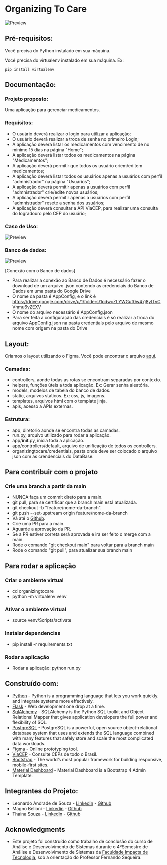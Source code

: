 # Organizing To Care

![Preview](https://github.com/MagnoBelloni/AC5-OrganizingToCare/blob/main/documentacao/Sistema.jpg)

## Pré-requisitos:

Você precisa do Python instalado em sua máquina.

Você precisa do virtualenv instalado em sua máquina. Ex:

```
pip install virtualenv
```

## Documentação:

### Projeto proposto:

Uma aplicação para gerenciar medicamentos.

### Requisitos:

- O usuário deverá realizar o login para utilizar a aplicação;
- O usuário deverá realizar a troca de senha no primeiro Login;
- A aplicação deverá listar os medicamentos com vencimento de no minímo 15 dias na página "Home";
- A aplicação deverá listar todos os medicamentos na página "Medicamentos";
- A aplicação deverá permitir que todos os usuário criem/editem medicamentos;
- A aplicação deverá listar todos os usuários apenas a usuários com perfil "admnistrador" na página "Usuários";
- A aplicação deverá permitir apenas a usuários com perfil "admnistrador" crie/edite novos usuários;
- A aplicação deverá permitir apenas a usuários com perfil "admnistrador" resete a senha dos usuários;
- A aplicação deverá consultar a API ViaCEP, para realizar uma consulta do logradouro pelo CEP do usuário;

### Caso de Uso:
![Preview](https://github.com/MagnoBelloni/AC5-OrganizingToCare/blob/main/documentacao/CasoDeUso.jpg)


### Banco de dados:

![Preview](https://github.com/MagnoBelloni/AC5-OrganizingToCare/blob/main/documentacao/DiagramaBanco.jpg)

[Conexão com o Banco de dados]

- Para realizar a conexão ao Banco de Dados é necessário fazer o download de um arquivo .json contendo as 
  credenciais do Banco de Dados em uma pasta do Google Drive
- O nome da pasta é AppConfig, e o link é https://drive.google.com/drive/u/1/folders/1odwcZLYWGuf0w47j8ytTvCVnmu6vZEXV
- O nome do arquivo necessário é AppConfig.json
- Para ser feita a configuração das credenciais é só realizar a troca do arquivo AppConfig.json na pasta credentials
  pelo arquivo de mesmo nome com origem na pasta do Drive




## Layout:

Criamos o layout utilizando o Figma. Você pode encontrar o arquivo [aqui](https://www.figma.com/file/P3XmjCFWHuon7Yrnf1urkA/AC5-Aplica%C3%A7%C3%B5es-Distribuidas?node-id=14%3A507).

### Camadas:

- controllers, aonde todas as rotas se encontram separadas por contexto.
- helpers, funções úteis a toda aplicação. Ex: Gerar senha aleatória.
- models, modelos de tabela do banco de dados.
- static, arquivos staticos. Ex: css, js, imagens.
- templates, arquivos html com o template jinja.
- apis, acesso a APIs externas.

### Estrutura:

- app, diretorio aonde se encontra todas as camadas.
- run.py, arquivo utilizado para rodar a aplicação.
- app/**init**.py, inicia toda a aplicação.
- app/controllers/default, arquivo de unificação de todos os controllers.
- organizingtocare/credentials, pasta onde deve ser colocado o arquivo json com as crendenciais do DataBase.

## Para contribuir com o projeto

### Crie uma branch a partir da main

- NUNCA faça um commit direto para a main.
- git pull, para se certificar que a branch main está atualizada.
- git checkout -b "feature/nome-da-branch".
- git push --set-upstream origin feature/nome-da-branch
- Vá até o [Github](https://github.com/MagnoBelloni/AC5-OrganizingToCare).
- Crie uma PR para a main.
- Aguarde a aprovação da PR.
- Se a PR estiver correta será aprovada e ira ser feito o merge com a main.
- Rode o comando "git checkout main" para voltar para a branch main
- Rode o comando "git pull", para atualizar sua branch main

## Para rodar a aplicação

### Criar o ambiente virtual

- cd organizingtocare
- python -m virtualenv venv

### Ativar o ambiente virtual

- source venv/Scripts/activate

### Instalar dependencias

- pip install -r requirements.txt

### Rodar a aplicação

- Rodar a aplicação:
  python run.py

## Construído com:

- [Python](https://www.python.org/) - Python is a programming language that lets you work quickly.
  and integrate systems more effectively.
- [Flask](https://flask.palletsprojects.com/en/2.0.x/) - Web development one drop at a time.
- [SqlAlchemy](https://www.sqlalchemy.org/) - SQLAlchemy is the Python SQL toolkit and Object Relational Mapper that gives application developers the full power and flexibility of SQL.
- [PostgreSQL](https://www.postgresql.org/about/) - PostgreSQL is a powerful, open source object-relational database system that uses and extends the SQL language combined with many features that safely store and scale the most complicated data workloads.
- [Figma](https://figma.com/) - Online prototyping tool.
- [ViaCEP](https://viacep.com.br/) - Consulte CEPs de todo o Brasil.
- [Bootstrap](https://getbootstrap.com/docs/4.0/getting-started/introduction/) - The world’s most popular framework for building responsive, mobile-first sites.
- [Material Dashboard](https://demos.creative-tim.com/material-dashboard/docs/2.1/getting-started/introduction.html) - Material Dashboard is a Bootstrap 4 Admin Template.

## Integrantes do Projeto:

- Leonardo Andrade de Souza - [Linkedin](https://www.linkedin.com/in/leoadsouza/) - [Github](https://github.com/Leoads99)
- Magno Belloni - [Linkedin](https://www.linkedin.com/in/magnobelloni/) - [Github](https://github.com/MagnoBelloni)
- Thaina Souza - [Linkedin](https://www.linkedin.com/in/thaina-souza-270585185/) - [Github](https://github.com/thainabsouza)

## Acknowledgments

- Este projeto foi construído como trabalho de conclusão do curso de Análise e Desenvolvimento de Sistemas durante o 4ºSemestre de Análise e Desenvolvimento de Sistemas da [Faculdade Impacta de Tecnologia](https://www.impacta.edu.br/), sob a orientação do Professor Fernando Sequeira.
